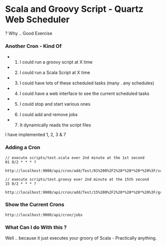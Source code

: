 Scala and Groovy Script - Quartz Web Scheduler
=====================================

? Why .. Good Exercise

### Another Cron - Kind Of

 - 1. I could run a groovy script at X time
 - 2. I could run a Scala Script at X time
 - 3. I could have lots of these scheduled tasks (many . any schedules)
 - 4. I could have a web interface to see the current scheduled tasks
 - 5. I could stop and start various ones
 - 6. I could add and remove jobs
 - 7. It dynamically reads the script files

 I have implemented 1, 2, 3 & 7

### Adding a Cron
```
// execute scripts/test.scala ever 2nd minute at the 1st second
01 0/2 * * * ?

http://localhost:9000/api/cron/add/Test/01%200%2F2%20*%20*%20*%20%3F/scala/scripts%2Ftest.scala

// execute scripts/test.groovy ever 2nd minute at the 15th second
15 0/2 * * * ?

http://localhost:9000/api/cron/add/Test/15%200%2F2%20*%20*%20*%20%3F/groovy/scripts%2Ftest.groovy
```

### Show the Current Crons
```
http://localhost:9000/api/cron/jobs
```

### What Can I do With this ?
Well .. because it just executes your groory of Scala - Practically anything.
